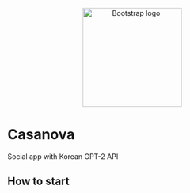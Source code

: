                                                                                                                                            
<p align="center">
  <a href="https://getbootstrap.com/">
    <img src="https://user-images.githubusercontent.com/6705096/128585646-0690663e-c1f9-4b54-b879-31449a089f35.png" alt="Bootstrap logo" width="200">
  </a>
</p>

# Casanova

Social app with Korean GPT-2 API

## How to start
